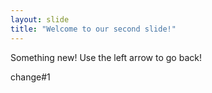 ```yaml
---
layout: slide
title: "Welcome to our second slide!"
---
```

Something new!
Use the left arrow to go back!


change#1
